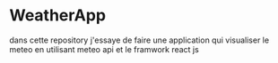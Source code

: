 # WeatherApp
dans cette repository j'essaye de faire une application qui visualiser le meteo en utilisant meteo api et le framwork react js 
